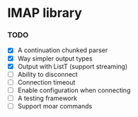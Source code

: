 # IMAP library

### TODO

- [x] A continuation chunked parser
- [x] Way simpler output types
- [x] Output with ListT (support streaming)
- [ ] Ability to disconnect
- [ ] Connection timeout
- [ ] Enable configuration when connecting
- [ ] A testing framework
- [ ] Support moar commands
